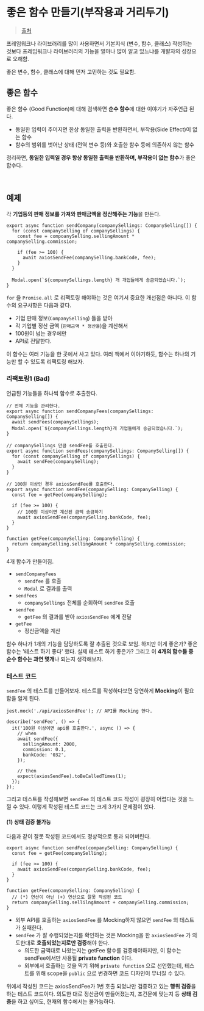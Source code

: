 # 좋은 함수 만들기(부작용과 거리두기)

> [출처](https://jojoldu.tistory.com/697)

프레임워크나 라이브러리를 많이 사용하면서 기본지식 (변수, 함수, 클래스) 작성하는 것보다 프레임워크나 라이브러리의 기능을 얼마나 많이 알고 있느냐를 개발자의 성장으로 오해함.

좋은 변수, 함수, 클래스에 대해 먼저 고민하는 것도 필요함.

## 좋은 함수

좋은 함수 (Good Function)에 대해 검색하면 **순수 함수**에 대한 이야기가 자주언급 된다.

- 동일한 입력이 주어지면 한상 동일한 출력을 반환하면서, 부작용(Side Effect)이 없는 함수
- 함수의 범위를 벗어난 상태 (전역 변수 등)와 호출한 함수 등에 의존하지 않는 함수

정리하면, **동일한 입력일 경우 항상 동일한 출력을 반환하며, 부작용이 없는 함수**가 좋은 함수다.

<br/>

## 예제

각 **기업등의 판매 정보를 가져와 판매금액을 정산해주는 기능**을 만든다.

```tsx
export async function sendCompany(companySellings: CompanySelling[]) {
  for (const companySelling of companySellings) {
    const fee = compoanySelling.sellingAmount * companySelling.commission;
    
    if (fee >= 100) {
      await axiosSendFee(companySelling.bankCode, fee);
    }
  }
  
  Modal.open(`${companySellings.length} 개 개업들에게 송금되었습니다.`);
}
```

`for` 을 `Promise.all` 로 리팩토링 해야하는 것은 여기서 중요한 개선점은 아니다. 이 함수의 요구사항은 다음과 같다.

- 기업 판매 정보(`CompanySelling`) 들을 받아
- 각 기업별 정산 금액 (`판매금액 * 정산율`)을 계산해서
- 100원이 넘는 경우에만
- API로 전달한다.

이 함수는 여러 기능을 한 곳에서 사고 있다. 여러 책에서 이야기하듯, 함수는 하나의 기능만 할 수 있도록 리팩토링 해보자.

### 리팩토링1 (Bad)

언급된 기능들을 하나씩 함수로 추출한다.

```tsx
// 전체 기능을 관리한다.
export async function sendCompanyFees(companySellings: CompanySelling[]) {
  await sendFees(companySellings);
  Modal.open(`${companySellings.length}개 기업들에게 송금되었습니다.`);
}

// companySellings 만큼 sendFee를 호출한다.
export async function sendFees(companySellings: CompanySelling[]) {
  for (const companySelling of companySellings) {
    await sendFee(companySelling);
  }
}

// 100원 이상인 경우 axiosSendFee를 호출한다.
export async function sendFee(companySelling: CompanySelling) {
  const fee = getFee(companySelling);
  
  if (fee >= 100) {
    // 100원 이상이면 계산된 금액 송금하기
    await axiosSendFee(companySelling.bankCode, fee);
  }
}

function getFee(companySelling: CompanySelling) {
  return companySelling.sellingAmount * companySelling.commission;
}
```

4개 함수가 만들어짐.

- `sendCompanyFees`
  - `sendfee` 를 호출
  - `Modal` 로 결과를 출력
- `sendFees`
  - `companySellings` 전체를 순회하며 `sendFee` 호출
- `sendFee`
  - `getFee` 의 결과를 받아 `axiosSendFee` 에게 전달
- `getFee`
  - 정산금액을 계산

함수 하나가 1개의 기능을 담당하도록 잘 추출된 것으로 보임. 하지만 이게 좋은가? 좋은 함수는 '테스트 하기 좋다' 했다. 실제 테스트 하기 좋은가? 그리고 이 **4개의 함수들 중 순수 함수는 과연 몇개**나 되는지 생각해보자.

### 테스트 코드

`sendFee` 의 테스트를 만들어보자. 테스트를 작성하다보면 당연하게 **Mocking**이 필요함을 알게 된다.

```tsx
jest.mock('./api/axiosSendFee'); // API를 Mocking 한다.

describe('sendFee', () => {
  it('100원 이상이면 api를 호출한다.', async () => {
    // when
    await sendFee({
      sellingAmount: 2000,
      commission: 0.1,
      bankCode: '032',
    });
    
    // then
    expect(axiosSendFee).toBeCalledTimes(1);
  });
});
```

그리고 테스트를 작성해보면 `sendFee` 의 테스트 코드 작성이 굉장히 어렵다는 것을 느낄 수 있다. 이렇게 작성된 테스트 코드는 크게 3가지 문제점이 있다.

#### (1) 상태 검증 불가능

다음과 같이 잘못 작성된 코드에서도 정상적으로 통과 되어버린다.

```tsx
export async function sendFee(companySelling: CompanySelling) {
  const fee = getFee(companySelling);
  
  if (fee >= 100) {
    await axiosSendFee(companySelling.bankCode, fee);
  }
}

function getFee(companySelling: CompanySelling) {
  // (*) 연산이 아닌 (+) 연산으로 잘못 작성된 코드
  return companySelling.sellilngAmount + companySelling.commission;
}
```

- 외부 API를 호출하는 `axiosSendFee` 를 Mocking하지 않으면 `sendFee` 의 테스트가 실패한다.
- `sendFee` 가 잘 수행되었는지를 확인하는 것은 Mocking을 한 `axiosSendFee` 가 의도한대로 **호출되었는지로만 검증**해야 한다.
  - 의도한 금액대로 나왔는지는 getFee 함수를 검증해야하지만, 이 함수는 sendFee에서만 사용될 **private function** 이다.
  - 외부에서 호출하는 것을 막기 위해 `private function` 으로 선언했는데, 테스트를 위해 scope을 `public` 으로 변경하면 코드 디자인이 무너질 수 있다.

위에서 작성된 코드는 axiosSendFee가 1번 호출 되었냐만 검증하고 있는 **행위 검증**을 하는 테스트 코드이다. 의도한 대로 정산금이 만들어졌는지, 조건문에 맞는지 등 **상태 검증**을 하고 싶어도, 현재의 함수에서는 불가능하다.

















































